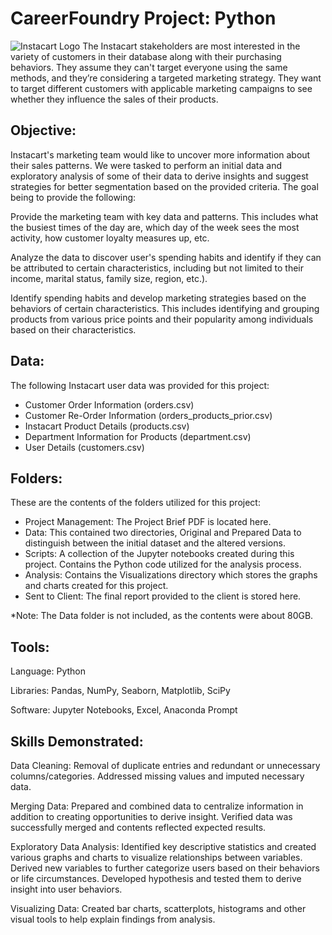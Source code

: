 # CareerFoundry Project: Python
![Instacart Logo](https://imgur.com/IT6sQss)
The Instacart stakeholders are most interested in the variety of customers in their database along with their purchasing behaviors. They assume they can't target everyone using the same methods, and they’re considering a targeted marketing strategy. They want to target different customers with applicable marketing campaigns to see whether they influence the sales of their products.

## Objective:
Instacart's marketing team would like to uncover more information about their sales patterns. We were tasked to perform an initial data and exploratory analysis of some of their data to derive insights and suggest strategies for better segmentation based on the provided criteria.  The goal being to provide the following:

Provide the marketing team with key data and patterns.  This includes what the busiest times of the day are, which day of the week sees the most activity, how customer loyalty measures up, etc.

Analyze the data to discover user's spending habits and identify if they can be attributed to certain characteristics, including but not limited to their income, marital status, family size, region, etc.).

Identify spending habits and develop marketing strategies based on the behaviors of certain characteristics.  This includes identifying and grouping products from various price points and their popularity among individuals based on their characteristics.

## Data:
The following Instacart user data was provided for this project:

* Customer Order Information (orders.csv)
* Customer Re-Order Information (orders_products_prior.csv)
* Instacart Product Details (products.csv)
* Department Information for Products (department.csv)
* User Details (customers.csv)

## Folders:
These are the contents of the folders utilized for this project:

* Project Management: The Project Brief PDF is located here.
* Data: This contained two directories, Original and Prepared Data to distinguish between the initial dataset and the altered versions.
* Scripts: A collection of the Jupyter notebooks created during this project. Contains the Python code utilized for the analysis process.
* Analysis: Contains the Visualizations directory which stores the graphs and charts created for this project.
* Sent to Client: The final report provided to the client is stored here.

*Note: The Data folder is not included, as the contents were about 80GB.

## Tools:
Language: Python

Libraries: Pandas, NumPy, Seaborn, Matplotlib, SciPy

Software: Jupyter Notebooks, Excel, Anaconda Prompt

## Skills Demonstrated:

Data Cleaning: Removal of duplicate entries and redundant or unnecessary columns/categories.  Addressed missing values and imputed necessary data.

Merging Data: Prepared and combined data to centralize information in addition to creating opportunities to derive insight.  Verified data was successfully merged and contents reflected expected results.

Exploratory Data Analysis: Identified key descriptive statistics and created various graphs and charts to visualize relationships between variables.  Derived new variables to further categorize users based on their behaviors or life circumstances.  Developed hypothesis and tested them to derive insight into user behaviors.

Visualizing Data: Created bar charts, scatterplots, histograms and other visual tools to help explain findings from analysis.
